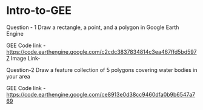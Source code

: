 # Intro-to-GEE

Question - 1
Draw a rectangle, a point, and a polygon in Google Earth Engine

GEE Code link -https://code.earthengine.google.com/c2cdc3837834814c3ea467ffd5bd5977
Image Link- 

Question-2
Draw a feature collection of 5 polygons covering water bodies in your area

GEE Code link -https://code.earthengine.google.com/ce8913e0d38cc9460dfa0b9b6547a769
